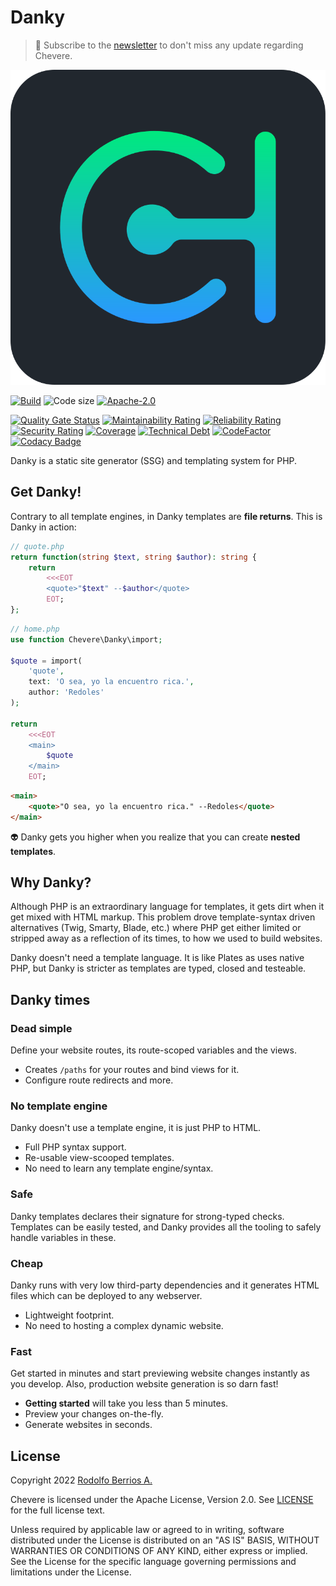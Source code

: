 # Danky

> 🔔 Subscribe to the [newsletter](https://newsletter.chevereto.com/subscription?f=gTmksA6763vPCG763763kYCOTgWu6Kx4BPohVDY97aHddrqis6B763cHay8dhtmMKlI6r3vUfGREZmSvDNNGj3MlrRJV7A) to don't miss any update regarding Chevere.

![Chevere](chevere.svg)

[![Build](https://img.shields.io/github/workflow/status/chevere/danky/Test?style=flat-square)](https://github.com/chevere/danky/actions) ![Code size](https://img.shields.io/github/languages/code-size/chevere/danky?style=flat-square) [![Apache-2.0](https://img.shields.io/github/license/chevere/danky?style=flat-square)](LICENSE)

[![Quality Gate Status](https://sonarcloud.io/api/project_badges/measure?project=chevere_Danky&metric=alert_status)](https://sonarcloud.io/dashboard?id=chevere_Danky) [![Maintainability Rating](https://sonarcloud.io/api/project_badges/measure?project=chevere_Danky&metric=sqale_rating)](https://sonarcloud.io/dashboard?id=chevere_Danky) [![Reliability Rating](https://sonarcloud.io/api/project_badges/measure?project=chevere_Danky&metric=reliability_rating)](https://sonarcloud.io/dashboard?id=chevere_Danky) [![Security Rating](https://sonarcloud.io/api/project_badges/measure?project=chevere_Danky&metric=security_rating)](https://sonarcloud.io/dashboard?id=chevere_Danky) [![Coverage](https://sonarcloud.io/api/project_badges/measure?project=chevere_Danky&metric=coverage)](https://sonarcloud.io/dashboard?id=chevere_Danky) [![Technical Debt](https://sonarcloud.io/api/project_badges/measure?project=chevere_Danky&metric=sqale_index)](https://sonarcloud.io/dashboard?id=chevere_Danky) [![CodeFactor](https://www.codefactor.io/repository/github/chevere/danky/badge)](https://www.codefactor.io/repository/github/chevere/danky) [![Codacy Badge](https://app.codacy.com/project/badge/Grade/b956754f8ff04aaa9ca24a6e4cc21661)](https://www.codacy.com/gh/chevere/danky/dashboard)

Danky is a static site generator (SSG) and templating system for PHP.

## Get Danky!

Contrary to all template engines, in Danky templates are **file returns**. This is Danky in action:

```php
// quote.php
return function(string $text, string $author): string {
    return
        <<<EOT
        <quote>"$text" --$author</quote>
        EOT;
};
```

```php
// home.php
use function Chevere\Danky\import;

$quote = import(
    'quote',
    text: 'O sea, yo la encuentro rica.',
    author: 'Redoles'
);

return
    <<<EOT
    <main>
        $quote
    </main>
    EOT;
```

```html
<main>
    <quote>"O sea, yo la encuentro rica." --Redoles</quote>
</main>
```

👽 Danky gets you higher when you realize that you can create **nested templates**.

## Why Danky?

Although PHP is an extraordinary language for templates, it gets dirt when it get mixed with HTML markup. This problem drove template-syntax driven alternatives (Twig, Smarty, Blade, etc.) where PHP get either limited or stripped away as a reflection of its times, to how we used to build websites.

Danky doesn't need a template language. It is like Plates as uses native PHP, but Danky is stricter as templates are typed, closed and testeable.

## Danky times

### Dead simple

Define your website routes, its route-scoped variables and the views.

* Creates `/paths` for your routes and bind views for it.
* Configure route redirects and more.

### No template engine

Danky doesn't use a template engine, it is just PHP to HTML.

* Full PHP syntax support.
* Re-usable view-scooped templates.
* No need to learn any template engine/syntax.

### Safe

Danky templates declares their signature for strong-typed checks. Templates can be easily tested, and Danky provides all the tooling to safely handle variables in these.

### Cheap

Danky runs with very low third-party dependencies and it generates HTML files which can be deployed to any webserver.

* Lightweight footprint.
* No need to hosting a complex dynamic website.

### Fast

Get started in minutes and start previewing website changes instantly as you develop. Also, production website generation is so darn fast!

* **Getting started** will take you less than 5 minutes.
* Preview your changes on-the-fly.
* Generate websites in seconds.

## License

Copyright 2022 [Rodolfo Berrios A.](https://rodolfoberrios.com/)

Chevere is licensed under the Apache License, Version 2.0. See [LICENSE](LICENSE) for the full license text.

Unless required by applicable law or agreed to in writing, software distributed under the License is distributed on an "AS IS" BASIS, WITHOUT WARRANTIES OR CONDITIONS OF ANY KIND, either express or implied. See the License for the specific language governing permissions and limitations under the License.

